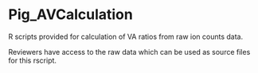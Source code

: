 # Pig_AVCalculation

R scripts provided for calculation of VA ratios from raw ion counts data. 

Reviewers have access to the raw data which can be used as source files for this rscript.
